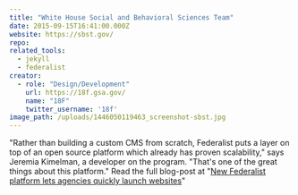 ```yaml
---
title: "White House Social and Behavioral Sciences Team"
date: 2015-09-15T16:41:00.000Z
website: https://sbst.gov/
repo:
related_tools:
  - jekyll
  - federalist
creator:
  - role: "Design/Development"
    url: https://18f.gsa.gov/
    name: "18F"
    twitter_username: '18f'
image_path: /uploads/1446050119463_screenshot-sbst.jpg
---
```

"Rather than building a custom CMS from scratch, Federalist puts a layer on top of an open source platform which already has proven scalability," says Jeremia Kimelman, a developer on the program. "That's one of the great things about this platform." Read the full blog-post at "[New Federalist platform lets agencies quickly launch websites](https://18f.gsa.gov/2015/09/15/federalist-platform-launch/)"
